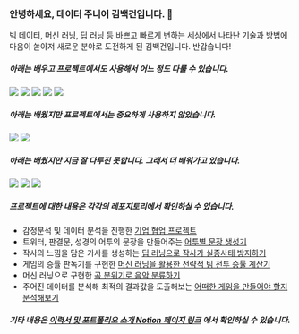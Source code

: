 ### 안녕하세요, 데이터 주니어 김백건입니다. 👋
빅 데이터, 머신 러닝, 딥 러닝 등 바쁘고 빠르게 변하는 세상에서 나타난 기술과 방법에 마음이 쏟아져 새로운 분야로 도전하게 된 김백건입니다. 반갑습니다!  
##### 아래는 배우고 프로젝트에서도 사용해서 어느 정도 다룰 수 있습니다.
<img src="https://img.shields.io/badge/Python-3776AB?style=flat-square&logo=Python&logoColor=white"/> <img src="https://img.shields.io/badge/scikit learn-F7931E?style=flat-square&logo=scikit-learn&logoColor=white"/> <img src="https://img.shields.io/badge/TensorFlow-FF6FF00?style=flat-square&logo=TensorFlow&logoColor=white"/> <img src="https://img.shields.io/badge/Git-F05032?style=flat-square&logo=Git&logoColor=white"/> <img src="https://img.shields.io/badge/GitHub-181717?style=flat-square&logo=GitHub&logoColor=white"/>

##### 아래는 배웠지만 프로젝트에서는 중요하게 사용하지 않았습니다.
<img src="https://img.shields.io/badge/SQLite-003B57?style=flat-square&logo=SQLite&logoColor=white"/> <img src="https://img.shields.io/badge/MongoDB-47A248?style=flat-square&logo=MongoDB&logoColor=white"/>

##### 아래는 배웠지만 지금 잘 다루진 못합니다. 그래서 더 배워가고 있습니다.
<img src="https://img.shields.io/badge/Flask-000000?style=flat-square&logo=Flask&logoColor=white"/> <img src="https://img.shields.io/badge/Docker-2496ED?style=flat-square&logo=Docker&logoColor=white"/> <img src="https://img.shields.io/badge/Heroku-430098?style=flat-square&logo=Heroku&logoColor=white"/>


##### 프로젝트에 대한 내용은 각각의 레포지토리에서 확인하실 수 있습니다.
- 감정분석 및 데이터 분석을 진행한 [기업 협업 프로젝트](https://github.com/zekcal/AI_07_Section_6_Project_2)
- 트위터, 판결문, 성경의 어투의 문장을 만들어주는 [어투별 문장 생성기](https://github.com/zekcal/AI_07_Section_6_Project_1)
- 작사의 느낌을 담은 가사를 생성하는 [딥 러닝으로 작사가 실종사태 방지하기](https://github.com/zekcal/AI_07_Section_4_Project)
- 게임의 승률 판독기를 구현한 [머신 러닝을 활용한 전략적 팀 전투 승률 계산기](https://github.com/zekcal/AI_07_Section_3_Project)
- 머신 러닝으로 구현한 [곡 분위기로 음악 분류하기](https://github.com/zekcal/AI_07_Section_2_Project)
- 주어진 데이터를 분석해 최적의 결과값을 도출해보는 [어떠한 게임을 만들어야 할지 분석해보기](https://github.com/zekcal/AI_07_Section_1_Project)

##### 기타 내용은 [이력서 및 포트폴리오 소개 Notion 페이지 링크](https://fate-thrush-832.notion.site/25b8bea068174ec69a5367a3a1f7ff16) 에서 확인하실 수 있습니다.

<!--
**zekcal/zekcal** is a ✨ _special_ ✨ repository because its `README.md` (this file) appears on your GitHub profile.

Here are some ideas to get you started:

- 🔭 I’m currently working on ...
- 🌱 I’m currently learning ...
- 👯 I’m looking to collaborate on ...
- 🤔 I’m looking for help with ...
- 💬 Ask me about ...
- 📫 How to reach me: ...
- 😄 Pronouns: ...
- ⚡ Fun fact: ...
-->
